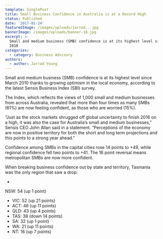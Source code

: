 ```yaml
---
template: SinglePost
title: Small Business Confidence in Australia is at a Record High
status: Published
date: '2017-01-24'
featuredImage: /images/uploads/jarrad...jpg
bannerImage: /images/uploads/banner-16.jpg
excerpt: >-
  Small and medium business (SMB) confidence is at its highest level since March
  2010
categories:
  - category: Business Advisory
authors:
  - author: Jarrad Young
---
```


Small and medium business (SMB) confidence is at its highest level since March 2010 thanks to growing optimism in the local economy, according to the latest Sensis Business Index (SBI) survey.

The Index, which reflects the views of 1,000 small and medium businesses from across Australia, revealed that more than four times as many SMBs (61%) are now feeling confident, as those who are worried (15%).

“Just as the stock markets shrugged off global uncertainty to finish 2016 on a high, it was also the case for Australia’s small and medium businesses,” Sensis CEO John Allan said in a statement. “Perceptions of the economy are now in positive territory for both the short and long term projections and this points to a strong year ahead.”

Confidence among SMBs in the capital cities rose 14 points to +49, while regional confidence fell two points to +41. The 16 point reversal means metropolitan SMBs are now more confident.

When breaking business confidence out by state and territory, Tasmania was the only region that saw a drop:

-

NSW: 54 (up 1 point)

- VIC: 52 (up 21 points)
- ACT: 46 (up 11 points)
- QLD: 43 (up 4 points)
- TAS: 38 (down 14 points)
- SA: 32 (up 1 point)
- WA: 21 (up 11 points)
- NT: 16 (up 7 points)
